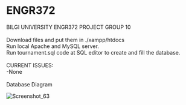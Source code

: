 # ENGR372
BILGI UNIVERSITY ENGR372 PROJECT GROUP 10<br />
<br />
Download files and put them in ./xampp/htdocs <br />
Run local Apache and MySQL server. <br />
Run tournament.sql code at SQL editor to create and fill the database. <br />
<br />
CURRENT ISSUES: <br />
-None <br />
<br />
Database Diagram<br />

![Screenshot_63](https://github.com/user-attachments/assets/c1933db2-d74b-46b7-aeff-7217bc3321e6)
